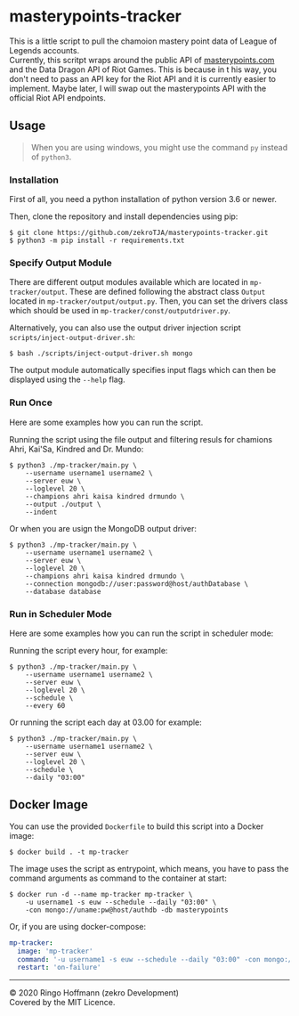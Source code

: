 # masterypoints-tracker

This is a little script to pull the chamoion mastery point data of League of Legends accounts.  
Currently, this scritpt wraps around the public API of [masterypoints.com](https://masterypoints.com) and the Data Dragon API of Riot Games. This is because in t his way, you don't need to pass an API key for the Riot API and it is currently easier to implement. Maybe later, I will swap out the masterypoints API with the official Riot API endpoints.

## Usage

> When you are using windows, you might use the command `py` instead of `python3`.

### Installation

First of all, you need a python installation of python version 3.6 or newer.

Then, clone the repository and install dependencies using pip:
```
$ git clone https://github.com/zekroTJA/masterypoints-tracker.git
$ python3 -m pip install -r requirements.txt
```

### Specify Output Module

There are different output modules available which are located in `mp-tracker/output`. These are defined following the abstract class `Output` located in `mp-tracker/output/output.py`. Then, you can set the drivers class which should be used in `mp-tracker/const/outputdriver.py`. 

Alternatively, you can also use the output driver injection script `scripts/inject-output-driver.sh`:
```
$ bash ./scripts/inject-output-driver.sh mongo
```

The output module automatically specifies input flags which can then be displayed using the `--help` flag.

### Run Once

Here are some examples how you can run the script.

Running the script using the file output and filtering resuls for chamions Ahri, Kai'Sa, Kindred and Dr. Mundo:
```
$ python3 ./mp-tracker/main.py \
    --username username1 username2 \
    --server euw \
    --loglevel 20 \
    --champions ahri kaisa kindred drmundo \
    --output ./output \
    --indent
```

Or when you are usign the MongoDB output driver:
```
$ python3 ./mp-tracker/main.py \
    --username username1 username2 \
    --server euw \
    --loglevel 20 \
    --champions ahri kaisa kindred drmundo \
    --connection mongodb://user:password@host/authDatabase \
    --database database
```

### Run in Scheduler Mode

Here are some examples how you can run the script in scheduler mode:

Running the script every hour, for example:
```
$ python3 ./mp-tracker/main.py \
    --username username1 username2 \
    --server euw \
    --loglevel 20 \
    --schedule \
    --every 60
```

Or running the script each day at 03.00 for example:
```
$ python3 ./mp-tracker/main.py \
    --username username1 username2 \
    --server euw \
    --loglevel 20 \
    --schedule \
    --daily "03:00"
```

## Docker Image

You can use the provided `Dockerfile` to build this script into a Docker image:
```
$ docker build . -t mp-tracker
```

The image uses the script as entrypoint, which means, you have to pass the command arguments as command to the container at start:
```
$ docker run -d --name mp-tracker mp-tracker \
    -u username1 -s euw --schedule --daily "03:00" \
    -con mongo://uname:pw@host/authdb -db masterypoints
```

Or, if you are using docker-compose:
```yml
mp-tracker:
  image: 'mp-tracker'
  command: '-u username1 -s euw --schedule --daily "03:00" -con mongo://uname:pw@host/authdb -db masterypoints'
  restart: 'on-failure'
```

---

© 2020 Ringo Hoffmann (zekro Development)  
Covered by the MIT Licence.